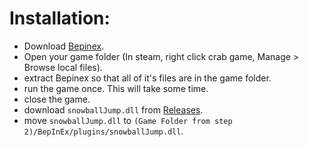 # Installation:
- Download [Bepinex](https://builds.bepinex.dev/projects/bepinex_be/577/BepInEx_UnityIL2CPP_x64_ec79ad0_6.0.0-be.577.zip).
- Open your game folder (In steam, right click crab game, Manage > Browse local files).
- extract Bepinex so that all of it's files are in the game folder.
- run the game once. This will take some time.
- close the game.
- download `snowballJump.dll` from [Releases](https://github.com/o7Moon/CrabGame.SnowballJump/releases).
- move `snowballJump.dll` to `(Game Folder from step 2)/BepInEx/plugins/snowballJump.dll`.
